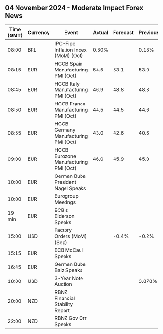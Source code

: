 ## 04 November 2024 - Moderate Impact Forex News

| Time (GMT) | Currency | Event | Actual | Forecast | Previous |
|------|----------|-------|--------|----------|----------|
| 08:00 | BRL | IPC-Fipe Inflation Index (MoM) (Oct) | 0.80% |  | 0.18% |
| 08:15 | EUR | HCOB Spain Manufacturing PMI (Oct) | 54.5 | 53.1 | 53.0 |
| 08:45 | EUR | HCOB Italy Manufacturing PMI (Oct) | 46.9 | 48.8 | 48.3 |
| 08:50 | EUR | HCOB France Manufacturing PMI (Oct) | 44.5 | 44.5 | 44.6 |
| 08:55 | EUR | HCOB Germany Manufacturing PMI (Oct) | 43.0 | 42.6 | 40.6 |
| 09:00 | EUR | HCOB Eurozone Manufacturing PMI (Oct) | 46.0 | 45.9 | 45.0 |
| 10:00 | EUR | German Buba President Nagel Speaks |  |  |  |
| 10:00 | EUR | Eurogroup Meetings |  |  |  |
| 19 min | EUR | ECB's Elderson Speaks |  |  |  |
| 15:00 | USD | Factory Orders (MoM) (Sep) |  | -0.4% | -0.2% |
| 15:15 | EUR | ECB McCaul Speaks |  |  |  |
| 16:45 | EUR | German Buba Balz Speaks |  |  |  |
| 18:00 | USD | 3-Year Note Auction |  |  | 3.878% |
| 20:00 | NZD | RBNZ Financial Stability Report |  |  |  |
| 22:00 | NZD | RBNZ Gov Orr Speaks |  |  |  |
